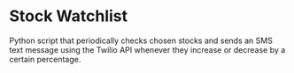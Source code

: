 # Stock Watchlist
Python script that periodically checks chosen stocks and sends an SMS text message using the Twilio API whenever they increase or decrease by a certain percentage.
